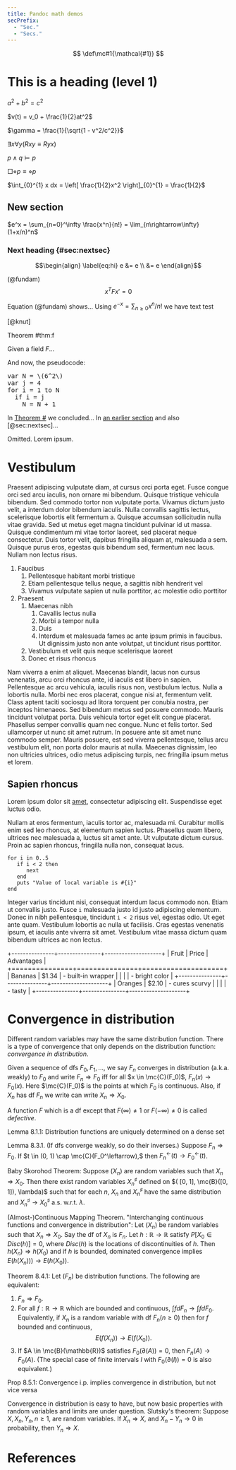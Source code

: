 ```yaml
---
title: Pandoc math demos
secPrefix:
  - "Sec."
  - "Secs."
---
```


$$ \def\mc#1{\mathcal{#1}} $$
$$ \newcommand{\Var}{\mathrm{Var}} $$
$$ \newcommand{\Cov}{\mathrm{Cov}} $$

# This is a heading (level 1)

$a^2 + b^2 = c^2$

$v(t) = v_0 + \frac{1}{2}at^2$

$\gamma = \frac{1}{\sqrt{1 - v^2/c^2}}$

$\exists x \forall y (Rxy \equiv Ryx)$

$p \wedge q \models p$

$\Box\diamond p\equiv\diamond p$

$\int_{0}^{1} x dx = \left[ \frac{1}{2}x^2 \right]_{0}^{1} = \frac{1}{2}$

## New section

$e^x = \sum_{n=0}^\infty \frac{x^n}{n!} = \lim_{n\rightarrow\infty} (1+x/n)^n$

### Next heading {#sec:nextsec}

$$\begin{align} \label{eq:hi}
  e &= e \\
  &= e
\end{align}$$

(@fundam) $$x^{T}F x'=0$$

Equation (@fundam) shows...
Using $e^{-x} = \sum_{n \geq 0} x^n/n!$ we have $\text{text test}$

[@knut]

<div id="hi" class="theorem">

Theorem #thm:f

Given a field $F$...
</div>

And now, the pseudocode:
<pre>
var N = \(6^2\)
var j = 4
for i = 1 to N
  if i = j
    N = N + 1
</pre>

In [Theorem #](#thm:f) we concluded...
In [an earlier section](#this-is-a-heading-level-2) and also
[@sec:nextsec]...
<!-- p tag required -->
<div class="proof"><p>
Omitted.
Lorem ipsum.
</p></div>


# Vestibulum

Praesent adipiscing vulputate diam, at cursus orci porta eget. Fusce congue
orci sed arcu iaculis, non ornare mi bibendum. Quisque tristique vehicula
bibendum. Sed commodo tortor non vulputate porta. Vivamus dictum justo velit,
a interdum dolor bibendum iaculis. Nulla convallis sagittis lectus,
scelerisque lobortis elit fermentum a. Quisque accumsan sollicitudin nulla
vitae gravida. Sed ut metus eget magna tincidunt pulvinar id ut massa. Quisque
condimentum mi vitae tortor laoreet, sed placerat neque consectetur. Duis
tortor velit, dapibus fringilla aliquam at, malesuada a sem. Quisque purus
eros, egestas quis bibendum sed, fermentum nec lacus. Nullam non lectus risus.

1. Faucibus
    1. Pellentesque habitant morbi tristique
    1. Etiam pellentesque tellus neque, a sagittis nibh hendrerit vel
    1. Vivamus vulputate sapien ut nulla porttitor, ac molestie odio porttitor
1. Praesent
    1. Maecenas nibh
        1. Cavallis lectus nulla
        1. Morbi a tempor nulla
        1. Duis
        1. Interdum et malesuada fames ac ante ipsum primis in faucibus. Ut
        dignissim justo non ante volutpat, ut tincidunt risus porttitor.
    1. Vestibulum et velit quis neque scelerisque laoreet
    1. Donec et risus rhoncus

Nam viverra a enim at aliquet. Maecenas blandit, lacus non cursus venenatis,
arcu orci rhoncus ante, id iaculis est libero in sapien. Pellentesque ac arcu
vehicula, iaculis risus non, vestibulum lectus. Nulla a lobortis nulla. Morbi
nec eros placerat, congue nisi at, fermentum velit. Class aptent taciti
sociosqu ad litora torquent per conubia nostra, per inceptos himenaeos. Sed
bibendum metus sed posuere commodo. Mauris tincidunt volutpat porta. Duis
vehicula tortor eget elit congue placerat. Phasellus semper convallis quam nec
congue. Nunc et felis tortor. Sed ullamcorper ut nunc sit amet rutrum. In
posuere ante sit amet nunc commodo semper. Mauris posuere, est sed viverra
pellentesque, tellus arcu vestibulum elit, non porta dolor mauris at nulla.
Maecenas dignissim, leo non ultricies ultrices, odio metus adipiscing turpis,
nec fringilla ipsum metus et lorem.

## Sapien rhoncus

Lorem ipsum dolor sit [amet](page2.html), consectetur adipiscing elit.
Suspendisse eget luctus odio.

Nullam at eros fermentum, iaculis tortor ac,
malesuada mi.  Curabitur mollis enim sed leo rhoncus, at elementum sapien
luctus. Phasellus quam libero, ultrices nec malesuada a, luctus sit amet ante.
Ut vulputate dictum cursus. Proin ac sapien rhoncus, fringilla nulla non,
consequat lacus.

~~~
for i in 0..5
   if i < 2 then
      next
   end
   puts "Value of local variable is #{i}"
end
~~~

Integer varius tincidunt nisi, consequat interdum lacus commodo non. Etiam ut
convallis justo. Fusce `i` malesuada justo id justo adipiscing elementum. Donec
in nibh pellentesque, tincidunt `i < 2` risus vel, egestas odio. Ut eget ante
quam.  Vestibulum lobortis ac nulla ut facilisis. Cras egestas venenatis ipsum,
et iaculis ante viverra sit amet. Vestibulum vitae massa dictum quam bibendum
ultrices ac non lectus.

+---------------+---------------+--------------------+
| Fruit         | Price         | Advantages         |
+===============+===============+====================+
| Bananas       | $1.34         | - built-in wrapper |
|               |               | - bright color     |
+---------------+---------------+--------------------+
| Oranges       | $2.10         | - cures scurvy     |
|               |               | - tasty            |
+---------------+---------------+--------------------+

# Convergence in distribution

Different random variables may have the same distribution function.
There is a type of convergence that only depends on the distribution function:
_convergence in distribution_.

Given a sequence of dfs $F_0, F_1, \ldots$, we say $F_n$ converges in
distribution (a.k.a. weakly) to $F_0$ and write $F_n \Rightarrow F_0$ iff
for all $x \in \mc{C}(F_0)$, $F_n(x) \rightarrow F_0(x).$
Here $\mc{C}(F_0)$ is the points at which $F_0$ is continuous.
Also, if $X_n$ has df $F_n$ we write can write $X_n \Rightarrow X_0$.


A function $F$ which is a df except that $F(\infty) \neq 1$ or
$F(-\infty) \neq 0$ is called _defective_.

Lemma 8.1.1: Distribution functions are uniquely determined on a dense set

Lemma 8.3.1. (If dfs converge weakly, so do their inverses.)
Suppose $F_n \Rightarrow F_0$.
If $t \in (0, 1) \cap \mc{C}(F_0^\leftarrow),$
then
$F_n^\leftarrow (t) \rightarrow F_0^\leftarrow(t)$.

Baby Skorohod Theorem: Suppose $(X_n)$ are random variables such that
$X_n \Rightarrow X_0$.
Then there exist random variables $X^\sharp_n$ defined on
$( [0, 1], \mc{B}([0, 1]), \lambda)$ such that for each $n$,
$X_n$ and $X^\sharp_n$ have the same distribution and
$X^\sharp_n \rightarrow X^\sharp_0$ a.s. w.r.t. $\lambda$.

(Almost-)Continuous Mapping Theorem. "Interchanging continuous functions and
convergence in distribution":
Let $(X_n)$ be random variables such that
$X_n \Rightarrow X_0.$
Say the df of $X_n$ is $F_n$.
Let $h: \mathbb{R} \rightarrow \mathbb{R}$ satisfy
$P[ X_0 \in Disc(h) ] = 0,$ where
$Disc(h)$ is the locations of discontinuities of $h$.
Then $h(X_n) \Rightarrow h(X_0)$ and
if $h$ is bounded, dominated convergence implies
$E(h(X_n))) \rightarrow E(h(X_0)).$

Theorem 8.4.1: Let $(F_n)$ be distribution functions.
The following are equivalent:

1. $F_n \Rightarrow F_0$.
1. For all $f: \mathbb{R} \rightarrow \mathbb{R}$ which are bounded and
continuous,
$\int f d F_n \rightarrow \int f d F_0.$
Equivalently, if $X_n$ is a random variable with df $F_n (n \geq 0)$ then for
$f$ bounded and continuous,
$$
E(f(X_n)) \rightarrow E(f(X_0)).
$$
1. If $A \in \mc{B}(\mathbb{R})$ satisfies $F_0(\partial(A)) = 0,$
then $F_n(A) \rightarrow F_0(A).$
(The special case of finite intervals $I$ with $F_0(\partial(I))=0$ is also
equivalent.)

Prop 8.5.1: Convergence i.p. implies convergence in distribution, but not
vice versa

Convergence in distribution is easy to have, but now basic properties with
random variables and limits are under question.
Slutsky's theorem: Suppose
$X, X_n, Y_n, n \geq 1$, are random variables.
If $X_n \Rightarrow X$, and $X_n - Y_n \rightarrow 0$ in probability,
then
$Y_n \Rightarrow X.$


# References

